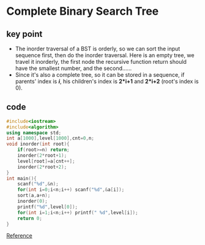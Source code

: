 # Complete Binary Search Tree
## key point
* The inorder traversal of a BST is orderly, so we can sort the input sequence first, then do the inorder traversal. Here is an empty tree, we travel it inorderly, the first node the recursive function return should have the smallest number, and the second……
* Since it's also a complete tree, so it can be stored in a sequence, if parents' index is ***i***, his children's index is **2*i+1** and **2*i+2** (root's index is 0).
## code
```cpp
#include<iostream>
#include<algorithm>
using namespace std;
int a[1000],level[1000],cnt=0,n;
void inorder(int root){
    if(root>=n) return;
    inorder(2*root+1);
    level[root]=a[cnt++];
    inorder(2*root+2);
}
int main(){
    scanf("%d",&n);
    for(int i=0;i<n;i++) scanf("%d",&a[i]);
    sort(a,a+n);
    inorder(0);
    printf("%d",level[0]);
    for(int i=1;i<n;i++) printf(" %d",level[i]);
    return 0;
}
```
[Reference](https://www.liuchuo.net/archives/2161)
